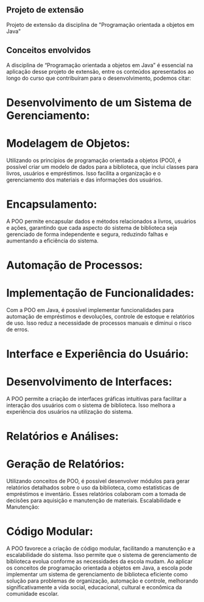 ## Projeto de extensão

Projeto de extensão da disciplina de "Programação orientada a objetos em Java" 

## Conceitos envolvidos

A disciplina de “Programação orientada a objetos em Java” é essencial na aplicação desse projeto de extensão, entre os conteúdos apresentados ao longo do curso que contribuíram para o desenvolvimento, podemos citar: 

# Desenvolvimento de um Sistema de Gerenciamento:

# Modelagem de Objetos: 

Utilizando os princípios de programação orientada a objetos (POO), é possível criar um modelo de dados para a biblioteca, que inclui classes para livros, usuários e empréstimos. Isso facilita a organização e o gerenciamento dos materiais e das informações dos usuários.

# Encapsulamento: 

A POO permite encapsular dados e métodos relacionados a livros, usuários e ações, garantindo que cada aspecto do sistema de biblioteca seja gerenciado de forma independente e segura, reduzindo falhas e aumentando a eficiência do sistema.

# Automação de Processos:

# Implementação de Funcionalidades: 

Com a POO em Java, é possível implementar funcionalidades para automação de empréstimos e devoluções, controle de estoque e relatórios de uso. Isso reduz a necessidade de processos manuais e diminui o risco de erros.

# Interface e Experiência do Usuário:

# Desenvolvimento de Interfaces: 

A POO permite a criação de interfaces gráficas intuitivas para facilitar a interação dos usuários com o sistema de biblioteca. Isso melhora a experiência dos usuários na utilização do sistema.

# Relatórios e Análises:

# Geração de Relatórios: 

Utilizando conceitos de POO, é possível desenvolver módulos para gerar relatórios detalhados sobre o uso da biblioteca, como estatísticas de empréstimos e inventário. Esses relatórios colaboram com a tomada de decisões para aquisição e manutenção de materiais.
Escalabilidade e Manutenção:

# Código Modular: 

A POO favorece a criação de código modular, facilitando a manutenção e a escalabilidade do sistema. Isso permite que o sistema de gerenciamento de biblioteca evolua conforme as necessidades da escola mudam.
Ao aplicar os conceitos de programação orientada a objetos em Java, a escola pode implementar um sistema de gerenciamento de biblioteca eficiente como solução para problemas de organização, automação e controle, melhorando significativamente a vida social, educacional, cultural e econômica da comunidade escolar.


